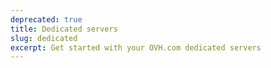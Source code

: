 ```yaml
---
deprecated: true
title: Dedicated servers
slug: dedicated
excerpt: Get started with your OVH.com dedicated servers
---
```

